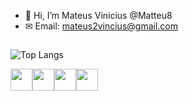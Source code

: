 - 👋 Hi, I’m Mateus Vinicius @Matteu8
- ✉ Email: mateus2vincius@gmail.com
##
![Top Langs](https://github-readme-stats.vercel.app/api/top-langs/?username=Matteu8&layout=compact&theme=dark)

<img height="35px" width="35px" src="https://cdn.jsdelivr.net/gh/devicons/devicon@latest/icons/html5/html5-original-wordmark.svg" /><img height="35px" width="35px" src="https://cdn.jsdelivr.net/gh/devicons/devicon@latest/icons/php/php-original.svg" /><img height="35px" width="35px" src="https://cdn.jsdelivr.net/gh/devicons/devicon@latest/icons/css3/css3-original-wordmark.svg" /><img height="35px" width="35px" src="https://cdn.jsdelivr.net/gh/devicons/devicon@latest/icons/mysql/mysql-original.svg" />
          
          
          

                            
##


